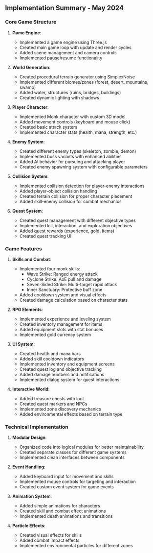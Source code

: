 ## Implementation Summary - May 2024

### Core Game Structure
1. **Game Engine**: 
   - Implemented a game engine using Three.js
   - Created main game loop with update and render cycles
   - Added scene management and camera controls
   - Implemented pause/resume functionality

2. **World Generation**: 
   - Created procedural terrain generator using SimplexNoise
   - Implemented different biomes/zones (forest, desert, mountains, swamp)
   - Added water, structures (ruins, bridges, buildings)
   - Created dynamic lighting with shadows

3. **Player Character**: 
   - Implemented Monk character with custom 3D model
   - Added movement controls (keyboard and mouse click)
   - Created basic attack system
   - Implemented character stats (health, mana, strength, etc.)

4. **Enemy System**: 
   - Created different enemy types (skeleton, zombie, demon)
   - Implemented boss variants with enhanced abilities
   - Added AI behavior for pursuing and attacking player
   - Created enemy spawning system with configurable parameters

5. **Collision System**: 
   - Implemented collision detection for player-enemy interactions
   - Added player-object collision handling
   - Created terrain collision for proper character placement
   - Added skill-enemy collision for combat mechanics

6. **Quest System**: 
   - Created quest management with different objective types
   - Implemented kill, interaction, and exploration objectives
   - Added quest rewards (experience, gold, items)
   - Created quest tracking UI

### Game Features
1. **Skills and Combat**: 
   - Implemented four monk skills:
     - Wave Strike: Ranged energy attack
     - Cyclone Strike: AoE pull and damage
     - Seven-Sided Strike: Multi-target rapid attack
     - Inner Sanctuary: Protective buff zone
   - Added cooldown system and visual effects
   - Created damage calculation based on character stats

2. **RPG Elements**: 
   - Implemented experience and leveling system
   - Created inventory management for items
   - Added equipment slots with stat bonuses
   - Implemented gold currency system

3. **UI System**: 
   - Created health and mana bars
   - Added skill cooldown indicators
   - Implemented inventory and equipment screens
   - Created quest log and objective tracking
   - Added damage numbers and notifications
   - Implemented dialog system for quest interactions

4. **Interactive World**: 
   - Added treasure chests with loot
   - Created quest markers and NPCs
   - Implemented zone discovery mechanics
   - Added environmental effects based on terrain type

### Technical Implementation
1. **Modular Design**: 
   - Organized code into logical modules for better maintainability
   - Created separate classes for different game systems
   - Implemented clean interfaces between components

2. **Event Handling**: 
   - Added keyboard input for movement and skills
   - Implemented mouse controls for targeting and interaction
   - Created custom event system for game events

3. **Animation System**: 
   - Added simple animations for characters
   - Created skill and combat effect animations
   - Implemented death animations and transitions

4. **Particle Effects**: 
   - Created visual effects for skills
   - Added combat impact effects
   - Implemented environmental particles for different zones
